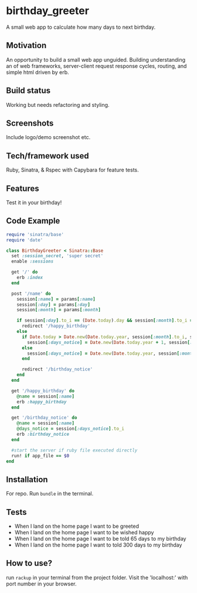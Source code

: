 # birthday_greeter
A small web app to calculate how many days to next birthday.

## Motivation
An opportunity to build a small web app unguided. Building understanding an of web frameworks, server-client request response cycles, routing, and simple html driven by erb.

## Build status
Working but needs refactoring and styling.

## Screenshots
Include logo/demo screenshot etc.

## Tech/framework used
Ruby, Sinatra, & Rspec with Capybara for feature tests.

## Features
Test it in your birthday!

## Code Example
```ruby
require 'sinatra/base'
require 'date'

class BirthdayGreeter < Sinatra::Base
  set :session_secret, 'super secret'
  enable :sessions

  get '/' do
    erb :index
  end

  post '/name' do
    session[:name] = params[:name]
    session[:day] = params[:day]
    session[:month] = params[:month]

    if session[:day].to_i == (Date.today).day && session[:month].to_i == (Date.today).month
      redirect '/happy_birthday'
    else
      if Date.today > Date.new(Date.today.year, session[:month].to_i, session[:day].to_i)
        session[:days_notice] = Date.new(Date.today.year + 1, session[:month].to_i, session[:day].to_i) - Date.today
      else
        session[:days_notice] = Date.new(Date.today.year, session[:month].to_i, session[:day].to_i) - Date.today
      end

      redirect '/birthday_notice'
    end
  end

  get '/happy_birthday' do
    @name = session[:name]
    erb :happy_birthday
  end

  get '/birthday_notice' do
    @name = session[:name]
    @days_notice = session[:days_notice].to_i
    erb :birthday_notice
  end

  #start the server if ruby file executed directly
  run! if app_file == $0
end
```

## Installation
For repo. Run `bundle` in the terminal.

## Tests

* When I land on the home page I want to be greeted
* When I land on the home page I want to be wished happy
* When I land on the home page I want to be told 65 days to my birthday
* When I land on the home page I want to told 300 days to my birthday

## How to use?
run `rackup` in your terminal from the project folder. Visit the 'localhost:' with port number in your browser.
